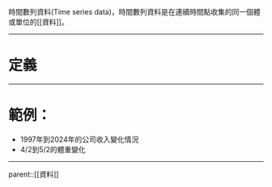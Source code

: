 時間數列資料(Time series data)，時間數列資料是在連續時間點收集的同一個體或單位的[[資料]]。
- - -
# 定義

- - -
# 範例：
- 1997年到2024年的公司收入變化情況
- 4/2到5/2的體重變化
- - -
parent::[[資料]]